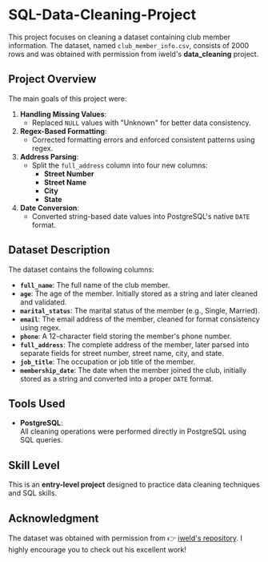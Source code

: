 # SQL-Data-Cleaning-Project

This project focuses on cleaning a dataset containing club member information. The dataset, named `club_member_info.csv`, consists of 2000 rows and was obtained with permission from iweld's **data_cleaning** project. 

## Project Overview  
The main goals of this project were:  
1. **Handling Missing Values**:  
   - Replaced `NULL` values with "Unknown" for better data consistency.  
2. **Regex-Based Formatting**:  
   - Corrected formatting errors and enforced consistent patterns using regex.  
3. **Address Parsing**:  
   - Split the `full_address` column into four new columns:  
     - **Street Number**  
     - **Street Name**  
     - **City**  
     - **State**  
4. **Date Conversion**:  
   - Converted string-based date values into PostgreSQL's native `DATE` format.  

## Dataset Description  
The dataset contains the following columns:  
- **`full_name`**: The full name of the club member.  
- **`age`**: The age of the member. Initially stored as a string and later cleaned and validated.  
- **`marital_status`**: The marital status of the member (e.g., Single, Married).  
- **`email`**: The email address of the member, cleaned for format consistency using regex.  
- **`phone`**: A 12-character field storing the member's phone number.  
- **`full_address`**: The complete address of the member, later parsed into separate fields for street number, street name, city, and state.  
- **`job_title`**: The occupation or job title of the member.  
- **`membership_date`**: The date when the member joined the club, initially stored as a string and converted into a proper `DATE` format.  

## Tools Used  
- **PostgreSQL**:  
  All cleaning operations were performed directly in PostgreSQL using SQL queries.  

## Skill Level  
This is an **entry-level project** designed to practice data cleaning techniques and SQL skills.  

## Acknowledgment  
The dataset was obtained with permission from 👉 [iweld's repository](https://github.com/iweld/data_cleaning). I highly encourage  you to check out his excellent work!  


  
